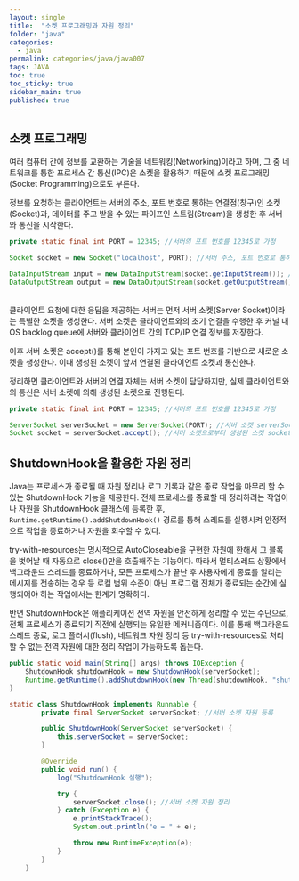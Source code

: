 ```yaml
---
layout: single
title:  "소켓 프로그래밍과 자원 정리"
folder: "java"
categories:
  - java
permalink: categories/java/java007
tags: JAVA
toc: true
toc_sticky: true
sidebar_main: true
published: true
---
```


## 소켓 프로그래밍
여러 컴퓨터 간에 정보를 교환하는 기술을 네트워킹(Networking)이라고 하며, 그 중 네트워크를 통한 프로세스 간 통신(IPC)은 소켓을 활용하기 때문에 소켓 프로그래밍(Socket Programming)으로도 부른다.

정보를 요청하는 클라이언트는 서버의 주소, 포트 번호로 통하는 연결점(창구)인 소켓(Socket)과, 데이터를 주고 받을 수 있는 파이프인 스트림(Stream)을 생성한 후 서버와 통신을 시작한다.

```java
private static final int PORT = 12345; //서버의 포트 번호를 12345로 가정

Socket socket = new Socket("localhost", PORT); //서버 주소, 포트 번호로 통하는 연결점 socket

DataInputStream input = new DataInputStream(socket.getInputStream()); //입력 스트림
DataOutputStream output = new DataOutputStream(socket.getOutputStream()); //출력 스트림
```

<br>
클라이언트 요청에 대한 응답을 제공하는 서버는 먼저 서버 소켓(Server Socket)이라는 특별한 소켓을 생성한다. 서버 소켓은 클라이언트와의 초기 연결을 수행한 후 커널 내 OS backlog queue에 서버와 클라이언트 간의 TCP/IP 연결 정보를 저장한다.

이후 서버 소켓은 accept()를 통해 본인이 가지고 있는 포트 번호를 기반으로 새로운 소켓을 생성한다. 이때 생성된 소켓이 앞서 연결된 클라이언트 소켓과 통신한다.

정리하면 클라이언트와 서버의 연결 자체는 서버 소켓이 담당하지만, 실제 클라이언트와의 통신은 서버 소켓에 의해 생성된 소켓으로 진행된다.

```java
private static final int PORT = 12345; //서버의 포트 번호를 12345로 가정

ServerSocket serverSocket = new ServerSocket(PORT); //서버 소켓 serverSocket 생성
Socket socket = serverSocket.accept(); //서버 소켓으로부터 생성된 소켓 socket
```

## ShutdownHook을 활용한 자원 정리
Java는 프로세스가 종료될 때 자원 정리나 로그 기록과 같은 종료 작업을 마무리 할 수 있는 ShutdownHook 기능을 제공한다. 전체 프로세스를 종료할 때 정리하려는 작업이나 자원을 ShutdownHook 클래스에 등록한 후, `Runtime.getRuntime().addShutdownHook()` 경로를 통해 스레드를 실행시켜 안정적으로 작업을 종료하거나 자원을 회수할 수 있다.

try-with-resources는 명시적으로 AutoCloseable을 구현한 자원에 한해서 그 블록을 벗어날 때 자동으로 close()만을 호출해주는 기능이다. 따라서 멀티스레드 상황에서 백그라운드 스레드를 종료하거나, 모든 프로세스가 끝난 후 사용자에게 종료를 알리는 메시지를 전송하는 경우 등 로컬 범위 수준이 아닌 프로그램 전체가 종료되는 순간에 실행되어야 하는 작업에서는 한계가 명확하다.

반면 ShutdownHook은 애플리케이션 전역 자원을 안전하게 정리할 수 있는 수단으로, 전체 프로세스가 종료되기 직전에 실행되는 유일한 메커니즘이다. 이를 통해 백그라운드 스레드 종료, 로그 플러시(flush), 네트워크 자원 정리 등 try-with-resources로 처리할 수 없는 전역 자원에 대한 정리 작업이 가능하도록 돕는다.

```java
public static void main(String[] args) throws IOException {
    ShutdownHook shutdownHook = new ShutdownHook(serverSocket);
    Runtime.getRuntime().addShutdownHook(new Thread(shutdownHook, "shutdown"));
}
```
```java
static class ShutdownHook implements Runnable {
        private final ServerSocket serverSocket; //서버 소켓 자원 등록

        public ShutdownHook(ServerSocket serverSocket) {
            this.serverSocket = serverSocket;
        }

        @Override
        public void run() {
            log("ShutdownHook 실행");

            try {
                serverSocket.close(); //서버 소켓 자원 정리
            } catch (Exception e) {
                e.printStackTrace();
                System.out.println("e = " + e);

                throw new RuntimeException(e);
            }
        }
    }
```